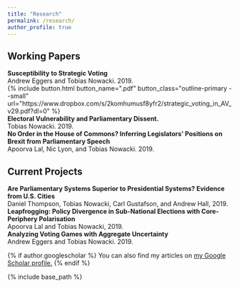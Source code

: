 ```yaml
---
title: "Research"
permalink: /research/
author_profile: true
---
```

## Working Papers

<div class="paper-title" style = "font-size: 1em; font-weight: bold;">Susceptibility to Strategic Voting</div>
Andrew Eggers and Tobias Nowacki. 2019. <br />
{% include button.html button_name=".pdf" button_class="outline-primary --small" url="https://www.dropbox.com/s/2komhumusf8yfr2/strategic_voting_in_AV_v29.pdf?dl=0" %}

<div class="paper-title" style = "font-size: 1em; font-weight: bold;">Electoral Vulnerability and Parliamentary Dissent.</div>
Tobias Nowacki. 2019.

<div class="paper-title" style = "font-size: 1em; font-weight: bold;">No Order in the House of Commons? Inferring Legislators' Positions on Brexit from Parliamentary Speech</div>
Apoorva Lal, Nic Lyon, and Tobias Nowacki. 2019.

## Current Projects

<div class="paper-title" style = "font-size: 1em; font-weight: bold;">Are Parliamentary Systems Superior to Presidential Systems? Evidence from U.S. Cities</div>
Daniel Thompson, Tobias Nowacki, Carl Gustafson, and Andrew Hall, 2019.

<div class="paper-title" style = "font-size: 1em; font-weight: bold;">Leapfrogging: Policy Divergence in Sub-National Elections with Core-Periphery Polarisation</div>
Apoorva Lal and Tobias Nowacki, 2019.

<div class="paper-title" style = "font-size: 1em; font-weight: bold;">Analyzing Voting Games with Aggregate Uncertainty</div>
Andrew Eggers and Tobias Nowacki. 2019.


{% if author.googlescholar %}
  You can also find my articles on <u><a href="{{author.googlescholar}}">my Google Scholar profile</a>.</u>
{% endif %}

{% include base_path %}
